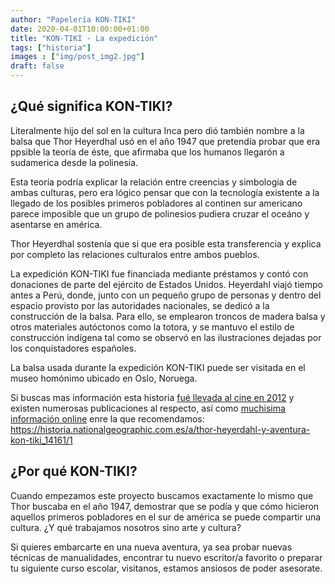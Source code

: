 ```yaml
---
author: "Papelería KON-TIKI"
date: 2020-04-01T10:00:00+01:00
title: "KON-TIKI - La expedición"
tags: ["historia"]
images : ["img/post_img2.jpg"]
draft: false
---
```


## ¿Qué significa KON-TIKI?

Literalmente hijo del sol en la cultura Inca pero dió también nombre a la balsa que Thor Heyerdhal usó en el año 1947 que pretendía probar que era ppsible la teoría de éste, que afirmaba que los humanos llegarón a sudamerica desde la polinesia.

Esta teoría podría explicar la relación entre creencias y simbología de ambas culturas, pero era lógico pensar que con la tecnología existente a la llegado de los posibles primeros pobladores al continen sur americano parece imposible que un grupo de polinesios pudiera cruzar el oceáno y asentarse en américa.

Thor Heyerdhal sostenía que si que era posible esta transferencia y explica por completo las relaciones culturalos entre ambos pueblos.

La expedición KON-TIKI fue financiada mediante préstamos y contó con donaciones de parte del ejército de Estados Unidos. Heyerdahl viajó tiempo antes a Perú, donde, junto con un pequeño grupo de personas y dentro del espacio provisto por las autoridades nacionales, se dedicó a la construcción de la balsa. Para ello, se emplearon troncos de madera balsa y otros materiales autóctonos como la totora, y se mantuvo el estilo de construcción indígena tal como se observó en las ilustraciones dejadas por los conquistadores españoles.

La balsa usada durante la expedición KON-TIKI puede ser visitada en el museo homónimo ubicado en Oslo, Noruega.

Si buscas mas información esta historia [fué llevada al cine en 2012](https://www.filmaffinity.com/es/film685970.html) y existen numerosas publicaciones al respecto, así como [muchisima información online](https://es.wikipedia.org/wiki/Kon-tiki_(expedici%C3%B3n)) enre la que recomendamos:
https://historia.nationalgeographic.com.es/a/thor-heyerdahl-y-aventura-kon-tiki_14161/1


## ¿Por qué KON-TIKI?

Cuando empezamos este proyecto buscamos exactamente lo mismo que Thor buscaba en el año 1947, demostrar que se podía y que cómo hicieron aquellos primeros pobladores en el sur de américa se puede compartir una cultura. ¿Y qué trabajamos nosotros sino arte y cultura?

Si quieres embarcarte en una nueva aventura, ya sea probar nuevas técnicas de manualidades, encontrar tu nuevo escritor/a favorito o preparar tu siguiente curso escolar, visitanos, estamos ansiosos de poder asesorate.